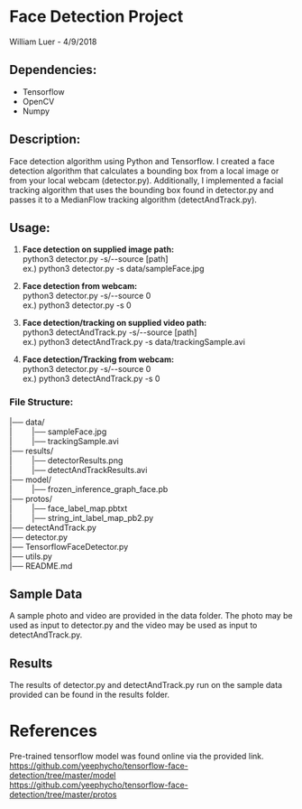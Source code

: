 # Face Detection Project
William Luer - 4/9/2018

## Dependencies:
   - Tensorflow
   - OpenCV
   - Numpy

## Description:
Face detection algorithm using Python and Tensorflow. I created a face detection algorithm that calculates a bounding box from a local image or from your local webcam (detector.py). Additionally, I implemented a facial tracking algorithm that uses the bounding box found in detector.py and passes it to a MedianFlow tracking algorithm (detectAndTrack.py).


## Usage:

1. **Face detection on supplied image path:** <br>
  python3 detector.py -s/--source [path]<br>
  ex.) python3 detector.py -s data/sampleFace.jpg

2. **Face detection from webcam:**<br>
  python3 detector.py -s/--source 0<br>
  ex.) python3 detector.py -s 0

3. **Face detection/tracking on supplied video path:**<br>
  python3 detectAndTrack.py -s/--source [path]<br>
  ex.) python3 detectAndTrack.py -s data/trackingSample.avi

4. **Face detection/Tracking from webcam:**<br>
  python3 detector.py -s/--source 0<br>
  ex.) python3 detectAndTrack.py -s 0


### File Structure:

|── data/<br>
|&emsp;&emsp;&ensp;|── sampleFace.jpg<br>
|&emsp;&emsp;&ensp;|── trackingSample.avi<br>
|── results/<br>
|&emsp;&emsp;&ensp;|── detectorResults.png<br>
|&emsp;&emsp;&ensp;|── detectAndTrackResults.avi<br>
|── model/<br>
|&emsp;&emsp;&ensp;|── frozen_inference_graph_face.pb<br>
|── protos/<br>
|&emsp;&emsp;&ensp;|── face_label_map.pbtxt<br>
|&emsp;&emsp;&ensp;|── string_int_label_map_pb2.py<br>
|── detectAndTrack.py<br>
|── detector.py<br>
|── TensorflowFaceDetector.py<br>
|── utils.py<br>
|── README.md<br>



## Sample Data
A sample photo and video are provided in the data folder. The photo may be used as input to detector.py and the video may be used as input to detectAndTrack.py.

## Results
The results of detector.py and detectAndTrack.py run on the sample data provided can be found in the results folder.


# References
Pre-trained tensorflow model was found online via the provided link. <br>
https://github.com/yeephycho/tensorflow-face-detection/tree/master/model <br>
https://github.com/yeephycho/tensorflow-face-detection/tree/master/protos
